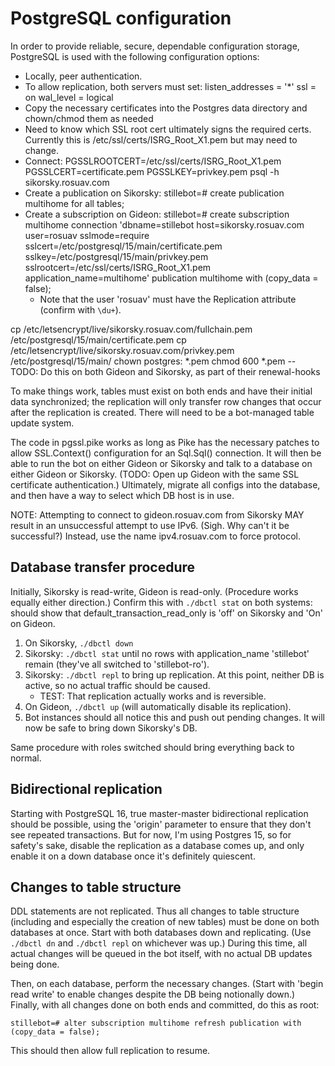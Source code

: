 PostgreSQL configuration
========================

In order to provide reliable, secure, dependable configuration storage,
PostgreSQL is used with the following configuration options:

* Locally, peer authentication.
* To allow replication, both servers must set:
  listen_addresses = '*'
  ssl = on
  wal_level = logical
* Copy the necessary certificates into the Postgres data directory and
  chown/chmod them as needed
* Need to know which SSL root cert ultimately signs the required certs.
  Currently this is /etc/ssl/certs/ISRG_Root_X1.pem but may need to change.
* Connect: PGSSLROOTCERT=/etc/ssl/certs/ISRG_Root_X1.pem PGSSLCERT=certificate.pem PGSSLKEY=privkey.pem psql -h sikorsky.rosuav.com
* Create a publication on Sikorsky:
  stillebot=# create publication multihome for all tables;
* Create a subscription on Gideon:
  stillebot=# create subscription multihome connection 'dbname=stillebot host=sikorsky.rosuav.com user=rosuav sslmode=require sslcert=/etc/postgresql/15/main/certificate.pem sslkey=/etc/postgresql/15/main/privkey.pem sslrootcert=/etc/ssl/certs/ISRG_Root_X1.pem application_name=multihome' publication multihome with (copy_data = false);
  - Note that the user 'rosuav' must have the Replication attribute (confirm with `\du+`).

cp /etc/letsencrypt/live/sikorsky.rosuav.com/fullchain.pem /etc/postgresql/15/main/certificate.pem
cp /etc/letsencrypt/live/sikorsky.rosuav.com/privkey.pem /etc/postgresql/15/main/
chown postgres: *.pem
chmod 600 *.pem
-- TODO: Do this on both Gideon and Sikorsky, as part of their renewal-hooks


To make things work, tables must exist on both ends and have their initial data
synchronized; the replication will only transfer row changes that occur after
the replication is created. There will need to be a bot-managed table update system.

The code in pgssl.pike works as long as Pike has the necessary patches to allow
SSL.Context() configuration for an Sql.Sql() connection. It will then be able to
run the bot on either Gideon or Sikorsky and talk to a database on either Gideon
or Sikorsky. (TODO: Open up Gideon with the same SSL certificate authentication.)
Ultimately, migrate all configs into the database, and then have a way to select
which DB host is in use.

NOTE: Attempting to connect to gideon.rosuav.com from Sikorsky MAY result in an
unsuccessful attempt to use IPv6. (Sigh. Why can't it be successful?) Instead,
use the name ipv4.rosuav.com to force protocol.

Database transfer procedure
---------------------------

Initially, Sikorsky is read-write, Gideon is read-only. (Procedure works equally
either direction.) Confirm this with `./dbctl stat` on both systems: should show
that default_transaction_read_only is 'off' on Sikorsky and 'On' on Gideon.

1. On Sikorsky, `./dbctl down`
2. Sikorsky: `./dbctl stat` until no rows with application_name 'stillebot'
   remain (they've all switched to 'stillebot-ro').
3. Sikorsky: `./dbctl repl` to bring up replication. At this point, neither DB
   is active, so no actual traffic should be caused.
   - TEST: That replication actually works and is reversible.
4. On Gideon, `./dbctl up` (will automatically disable its replication).
5. Bot instances should all notice this and push out pending changes. It will
   now be safe to bring down Sikorsky's DB.

Same procedure with roles switched should bring everything back to normal.

Bidirectional replication
-------------------------

Starting with PostgreSQL 16, true master-master bidirectional replication should
be possible, using the 'origin' parameter to ensure that they don't see repeated
transactions. But for now, I'm using Postgres 15, so for safety's sake, disable
the replication as a database comes up, and only enable it on a down database
once it's definitely quiescent.

Changes to table structure
--------------------------

DDL statements are not replicated. Thus all changes to table structure (including
and especially the creation of new tables) must be done on both databases at once.
Start with both databases down and replicating. (Use `./dbctl dn` and `./dbctl repl`
on whichever was up.) During this time, all actual changes will be queued in the
bot itself, with no actual DB updates being done.

Then, on each database, perform the necessary changes. (Start with 'begin read write'
to enable changes despite the DB being notionally down.) Finally, with all changes
done on both ends and committed, do this as root:

    stillebot=# alter subscription multihome refresh publication with (copy_data = false);

This should then allow full replication to resume.
